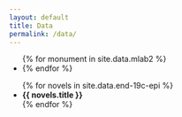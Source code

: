 ```yaml
---
layout: default
title: Data
permalink: /data/
---
```


<ul>
{% for monument in site.data.mlab2 %}
  <li>
{% endfor %}
</ul>

<ul>
{% for novels in site.data.end-19c-epi %}
  <li>
    <strong>{{ novels.title }}</strong>
  </li>
{% endfor %}
</ul>
